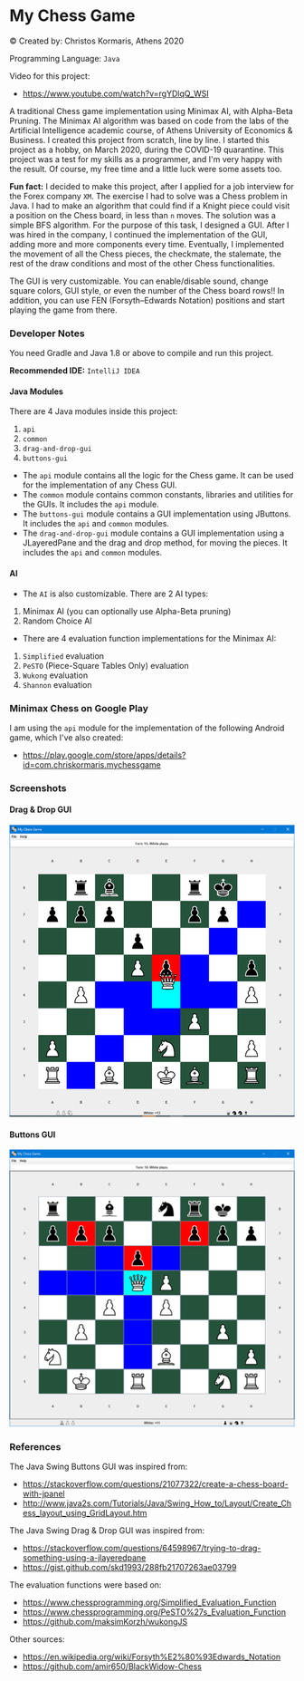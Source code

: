 # My Chess Game #

© Created by: Christos Kormaris, Athens 2020

Programming Language: `Java`

Video for this project:
- https://www.youtube.com/watch?v=rgYDlqQ_WSI

A traditional Chess game implementation using Minimax AI, with Alpha-Beta Pruning.
The Minimax AI algorithm was based on code from the labs of the Artificial Intelligence academic course,
of Athens University of Economics & Business.
I created this project from scratch, line by line.
I started this project as a hobby, on March 2020, during the COVID-19 quarantine.
This project was a test for my skills as a programmer, and I'm very happy with the result. 
Of course, my free time and a little luck were some assets too.

**Fun fact:**
I decided to make this project, after I applied for a job interview for the Forex company `XM`.
The exercise I had to solve was a Chess problem in Java.
I had to make an algorithm that could find if a Knight piece could visit a position on the Chess board,
in less than `n` moves. The solution was a simple BFS algorithm.
For the purpose of this task, I designed a GUI.
After I was hired in the company, I continued the implementation of the GUI, adding more and more components every time.
Eventually, I implemented the movement of all the Chess pieces, the checkmate, the stalemate, 
the rest of the draw conditions and most of the other Chess functionalities.

The GUI is very customizable.
You can enable/disable sound, change square colors, GUI style, or even the number of the Chess board rows!!
In addition, you can use FEN (Forsyth–Edwards Notation) positions and start playing the game from there.

### Developer Notes
You need Gradle and Java 1.8 or above to compile and run this project.

**Recommended IDE:** `IntelliJ IDEA`

#### Java Modules
There are 4 Java modules inside this project:
1. `api`
2. `common`
3. `drag-and-drop-gui`
4. `buttons-gui`

- The `api` module contains all the logic for the Chess game. It can be used for the implementation of any Chess GUI.
- The `common` module contains common constants, libraries and utilities for the GUIs. It includes the `api` module.
- The `buttons-gui` module contains a GUI implementation using JButtons.
It includes the `api` and `common` modules.
- The `drag-and-drop-gui` module contains a GUI implementation using a JLayeredPane and the drag and drop method,
for moving the pieces. It includes the `api` and `common` modules.

#### AI

- The `AI` is also customizable. There are 2 AI types:
1. Minimax AI (you can optionally use Alpha-Beta pruning)
2. Random Choice AI

- There are 4 evaluation function implementations for the Minimax AI:
1. `Simplified` evaluation
2. `PeSTO` (Piece-Square Tables Only) evaluation
3. `Wukong` evaluation
4. `Shannon` evaluation

### Minimax Chess on Google Play

I am using the `api` module for the implementation of the following Android game, which I've also created:
- https://play.google.com/store/apps/details?id=com.chriskormaris.mychessgame


### Screenshots

#### Drag & Drop GUI
![screenshot](/screenshots/drag-and-drop-gui.png)

#### Buttons GUI
![screenshot](/screenshots/buttons-gui.png)


### References

The Java Swing Buttons GUI was inspired from:
- https://stackoverflow.com/questions/21077322/create-a-chess-board-with-jpanel
- http://www.java2s.com/Tutorials/Java/Swing_How_to/Layout/Create_Chess_layout_using_GridLayout.htm

The Java Swing Drag & Drop GUI was inspired from:
- https://stackoverflow.com/questions/64598967/trying-to-drag-something-using-a-jlayeredpane
- https://gist.github.com/skd1993/288fb21707263ae03799

The evaluation functions were based on:
- https://www.chessprogramming.org/Simplified_Evaluation_Function
- https://www.chessprogramming.org/PeSTO%27s_Evaluation_Function
- https://github.com/maksimKorzh/wukongJS

Other sources:
- https://en.wikipedia.org/wiki/Forsyth%E2%80%93Edwards_Notation
- https://github.com/amir650/BlackWidow-Chess
